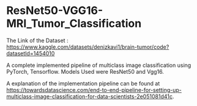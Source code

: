 # ResNet50-VGG16-MRI_Tumor_Classification <br>

The Link of the Dataset : https://www.kaggle.com/datasets/denizkavi1/brain-tumor/code?datasetId=1454010 <br>

A complete implemented pipeline of multiclass image classification using PyTorch, Tensorflow.
Models Used were ResNet50 and Vgg16. <br>

A explanation of the implementation pipeline can be found at https://towardsdatascience.com/end-to-end-pipeline-for-setting-up-multiclass-image-classification-for-data-scientists-2e051081d41c.
